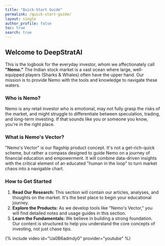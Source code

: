 ```yaml
---
title: "Quick-Start Guide"
permalink: /quick-start-guide/
layout: single
author_profile: false
toc: true
search: true
---
```


## Welcome to DeepStratAI

This is the logbook for the everyday investor, whom we affectionately call **"Nemo."** The Indian stock market is a vast ocean where large, well-equipped players (Sharks & Whales) often have the upper hand. Our mission is to provide Nemo with the tools and knowledge to navigate these waters.

### Who is Nemo?

Nemo is any retail investor who is emotional, may not fully grasp the risks of the market, and might struggle to differentiate between speculation, trading, and long-term investing. If that sounds like you or someone you know, you're in the right place.

### What is Nemo's Vector?

"Nemo's Vector" is our flagship product concept. It's not a get-rich-quick scheme, but rather a compass designed to guide Nemo on a journey of financial education and empowerment. It will combine data-driven insights with the critical element of an educated "human in the loop" to turn market chaos into a navigable chart.

### How to Get Started

1.  **Read Our Research:** This section will contain our articles, analyses, and thoughts on the market. It's the best place to begin your educational journey.
2.  **Explore the Products:** As we develop tools like "Nemo's Vector," you will find detailed notes and usage guides in this section.
3.  **Learn the Fundamentals:** We believe in building a strong foundation. Our content is structured to help you understand the core concepts of investing, not just chase tips.

{% include video id="Ua0B6admdy0" provider="youtube" %}